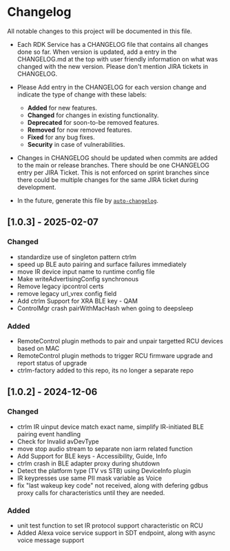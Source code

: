 # Changelog

All notable changes to this project will be documented in this file.

* Each RDK Service has a CHANGELOG file that contains all changes done so far. When version is updated, add a entry in the CHANGELOG.md at the top with user friendly information on what was changed with the new version. Please don't mention JIRA tickets in CHANGELOG. 

* Please Add entry in the CHANGELOG for each version change and indicate the type of change with these labels:
    * **Added** for new features.
    * **Changed** for changes in existing functionality.
    * **Deprecated** for soon-to-be removed features.
    * **Removed** for now removed features.
    * **Fixed** for any bug fixes.
    * **Security** in case of vulnerabilities.

* Changes in CHANGELOG should be updated when commits are added to the main or release branches. There should be one CHANGELOG entry per JIRA Ticket. This is not enforced on sprint branches since there could be multiple changes for the same JIRA ticket during development. 

* In the future, generate this file by [`auto-changelog`](https://github.com/CookPete/auto-changelog).


## [1.0.3] - 2025-02-07

### Changed
- standardize use of singleton pattern ctrlm
- speed up BLE auto pairing and surface failures immediately
- move IR device input name to runtime config file
- Make writeAdvertisingConfig synchronous
- Remove legacy ipcontrol certs
- remove legacy url_vrex config field
- Add ctrlm Support for XRA BLE key - QAM
- ControlMgr crash pairWithMacHash when going to deepsleep

### Added
- RemoteControl plugin methods to pair and unpair targetted RCU devices based on MAC
- RemoteControl plugin methods to trigger RCU firmware upgrade and report status of upgrade
- ctrlm-factory added to this repo, its no longer a separate repo


## [1.0.2] - 2024-12-06

### Changed
- ctrlm IR uinput device match exact name, simplify IR-initiated BLE pairing event handling
- Check for Invalid avDevType
- move stop audio stream to separate non iarm related function
- Add Support for BLE keys - Accessibility, Guide, Info
- ctrlm crash in BLE adapter proxy during shutdown
- Detect the platform type (TV vs STB) using DeviceInfo plugin
- IR keypresses use same PII mask variable as Voice
- fix "last wakeup key code" not received, along with defering gdbus proxy calls for characteristics until they are needed.

### Added
- unit test function to set IR protocol support characteristic on RCU
- Added Alexa voice service support in SDT endpoint, along with async voice message support
